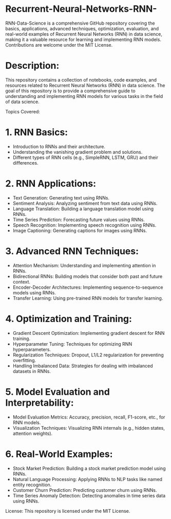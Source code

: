 # Recurrent-Neural-Networks-RNN-
RNN-Data-Science is a comprehensive GitHub repository covering the basics, applications, advanced techniques, optimization, evaluation, and real-world examples of Recurrent Neural Networks (RNN) in data science, making it a valuable resource for learning and implementing RNN models. Contributions are welcome under the MIT License.


# Description:

This repository contains a collection of notebooks, code examples, and resources related to Recurrent Neural Networks (RNN) in data science. The goal of this repository is to provide a comprehensive guide to understanding and implementing RNN models for various tasks in the field of data science.

Topics Covered:
# 1. RNN Basics:
   - Introduction to RNNs and their architecture.
   - Understanding the vanishing gradient problem and solutions.
   - Different types of RNN cells (e.g., SimpleRNN, LSTM, GRU) and their differences.

# 2. RNN Applications:
   - Text Generation: Generating text using RNNs.
   - Sentiment Analysis: Analyzing sentiment from text data using RNNs.
   - Language Translation: Building a language translation model using RNNs.
   - Time Series Prediction: Forecasting future values using RNNs.
   - Speech Recognition: Implementing speech recognition using RNNs.
   - Image Captioning: Generating captions for images using RNNs.

# 3. Advanced RNN Techniques:
   - Attention Mechanism: Understanding and implementing attention in RNNs.
   - Bidirectional RNNs: Building models that consider both past and future context.
   - Encoder-Decoder Architectures: Implementing sequence-to-sequence models using RNNs.
   - Transfer Learning: Using pre-trained RNN models for transfer learning.

# 4. Optimization and Training:
   - Gradient Descent Optimization: Implementing gradient descent for RNN training.
   - Hyperparameter Tuning: Techniques for optimizing RNN hyperparameters.
   - Regularization Techniques: Dropout, L1/L2 regularization for preventing overfitting.
   - Handling Imbalanced Data: Strategies for dealing with imbalanced datasets in RNNs.

# 5. Model Evaluation and Interpretability:
   - Model Evaluation Metrics: Accuracy, precision, recall, F1-score, etc., for RNN models.
   - Visualization Techniques: Visualizing RNN internals (e.g., hidden states, attention weights).

# 6. Real-World Examples:
   - Stock Market Prediction: Building a stock market prediction model using RNNs.
   - Natural Language Processing: Applying RNNs to NLP tasks like named entity recognition.
   - Customer Churn Prediction: Predicting customer churn using RNNs.
   - Time Series Anomaly Detection: Detecting anomalies in time series data using RNNs.


License:
This repository is licensed under the MIT License.
